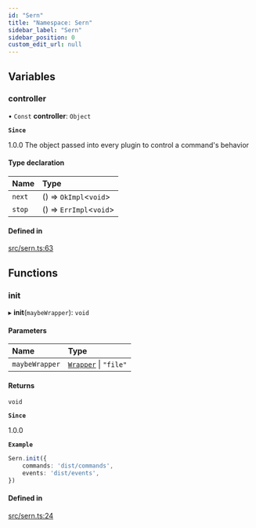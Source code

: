 ```yaml
---
id: "Sern"
title: "Namespace: Sern"
sidebar_label: "Sern"
sidebar_position: 0
custom_edit_url: null
---
```


## Variables

### controller

• `Const` **controller**: `Object`

**`Since`**

1.0.0
The object passed into every plugin to control a command's behavior

#### Type declaration

| Name | Type |
| :------ | :------ |
| `next` | () => `OkImpl`<`void`\> |
| `stop` | () => `ErrImpl`<`void`\> |

#### Defined in

[src/sern.ts:63](https://github.com/sern-handler/handler/blob/a579e27/src/sern.ts#L63)

## Functions

### init

▸ **init**(`maybeWrapper`): `void`

#### Parameters

| Name | Type |
| :------ | :------ |
| `maybeWrapper` | [`Wrapper`](../interfaces/Wrapper.md) \| ``"file"`` |

#### Returns

`void`

**`Since`**

1.0.0

**`Example`**

```ts title="src/index.ts"
Sern.init({
    commands: 'dist/commands',
    events: 'dist/events',
})
```

#### Defined in

[src/sern.ts:24](https://github.com/sern-handler/handler/blob/a579e27/src/sern.ts#L24)
